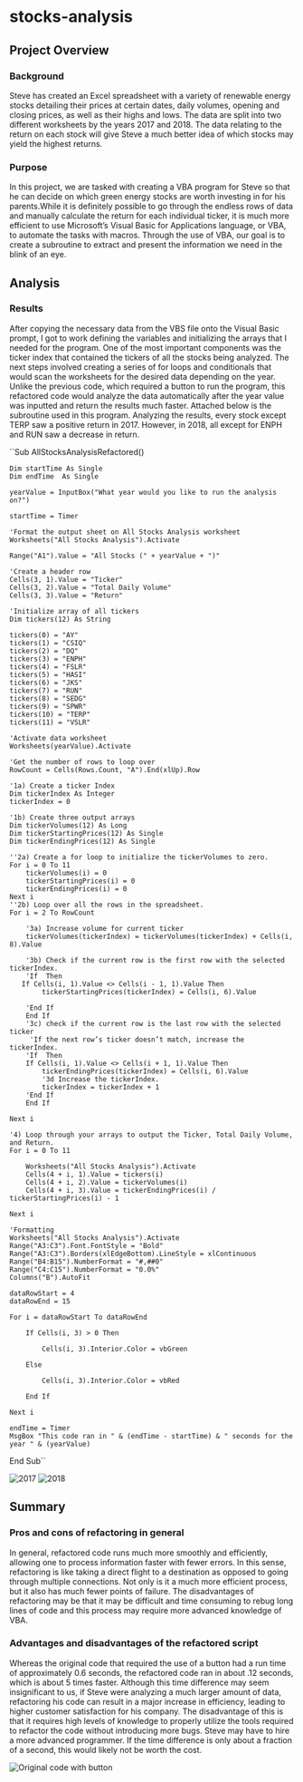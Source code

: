 # stocks-analysis

## Project Overview

### Background

Steve has created an Excel spreadsheet with a variety of renewable energy stocks detailing their prices at certain dates, daily volumes, opening and closing prices, as well as their highs and lows. The data are split into two different worksheets by the years 2017 and 2018. The data relating to the return on each stock will give Steve a much better idea of which stocks may yield the highest returns. 

### Purpose

In this project, we are tasked with creating a VBA program for Steve so that he can decide on which green energy stocks are worth investing in for his parents.While it is definitely possible to go through the endless rows of data and manually calculate the return for each individual ticker, it is much more efficient to use Microsoft’s Visual Basic for Applications language, or VBA, to automate the tasks with macros. Through the use of VBA, our goal is to create a subroutine to extract and present the information we need in the blink of an eye.

## Analysis

### Results

After copying the necessary data from the VBS file onto the Visual Basic prompt, I got to work defining the variables and initializing the arrays that I needed for the program. One of the most important components was the ticker index that contained the tickers of all the stocks being analyzed. The next steps involved creating a series of for loops and conditionals that would scan the worksheets for the desired data depending on the year. Unlike the previous code, which required a button to run the program, this refactored code would analyze the data automatically after the year value was inputted and return the results much faster. Attached below is the subroutine used in this program. Analyzing the results, every stock except TERP saw a positive return in 2017. However, in 2018, all except for ENPH and RUN saw a decrease in return.

 ``Sub AllStocksAnalysisRefactored()

    Dim startTime As Single
    Dim endTime  As Single

    yearValue = InputBox("What year would you like to run the analysis on?")

    startTime = Timer
    
    'Format the output sheet on All Stocks Analysis worksheet
    Worksheets("All Stocks Analysis").Activate
    
    Range("A1").Value = "All Stocks (" + yearValue + ")"
    
    'Create a header row
    Cells(3, 1).Value = "Ticker"
    Cells(3, 2).Value = "Total Daily Volume"
    Cells(3, 3).Value = "Return"

    'Initialize array of all tickers
    Dim tickers(12) As String
    
    tickers(0) = "AY"
    tickers(1) = "CSIQ"
    tickers(2) = "DQ"
    tickers(3) = "ENPH"
    tickers(4) = "FSLR"
    tickers(5) = "HASI"
    tickers(6) = "JKS"
    tickers(7) = "RUN"
    tickers(8) = "SEDG"
    tickers(9) = "SPWR"
    tickers(10) = "TERP"
    tickers(11) = "VSLR"
    
    'Activate data worksheet
    Worksheets(yearValue).Activate
    
    'Get the number of rows to loop over
    RowCount = Cells(Rows.Count, "A").End(xlUp).Row
    
    '1a) Create a ticker Index
    Dim tickerIndex As Integer
    tickerIndex = 0

    '1b) Create three output arrays
    Dim tickerVolumes(12) As Long
    Dim tickerStartingPrices(12) As Single
    Dim tickerEndingPrices(12) As Single
    
    ''2a) Create a for loop to initialize the tickerVolumes to zero.
    For i = 0 To 11
        tickerVolumes(i) = 0
        tickerStartingPrices(i) = 0
        tickerEndingPrices(i) = 0
    Next i
    ''2b) Loop over all the rows in the spreadsheet.
    For i = 2 To RowCount
    
        '3a) Increase volume for current ticker
        tickerVolumes(tickerIndex) = tickerVolumes(tickerIndex) + Cells(i, 8).Value
        
        '3b) Check if the current row is the first row with the selected tickerIndex.
        'If  Then
       If Cells(i, 1).Value <> Cells(i - 1, 1).Value Then
            tickerStartingPrices(tickerIndex) = Cells(i, 6).Value
            
        'End If
        End If
        '3c) check if the current row is the last row with the selected ticker
         'If the next row’s ticker doesn’t match, increase the tickerIndex.
        'If  Then
        If Cells(i, 1).Value <> Cells(i + 1, 1).Value Then
            tickerEndingPrices(tickerIndex) = Cells(i, 6).Value
            '3d Increase the tickerIndex.
            tickerIndex = tickerIndex + 1
        'End If
        End If
    
    Next i
    
    '4) Loop through your arrays to output the Ticker, Total Daily Volume, and Return.
    For i = 0 To 11
        
        Worksheets("All Stocks Analysis").Activate
        Cells(4 + i, 1).Value = tickers(i)
        Cells(4 + i, 2).Value = tickerVolumes(i)
        Cells(4 + i, 3).Value = tickerEndingPrices(i) / tickerStartingPrices(i) - 1
        
    Next i
    
    'Formatting
    Worksheets("All Stocks Analysis").Activate
    Range("A3:C3").Font.FontStyle = "Bold"
    Range("A3:C3").Borders(xlEdgeBottom).LineStyle = xlContinuous
    Range("B4:B15").NumberFormat = "#,##0"
    Range("C4:C15").NumberFormat = "0.0%"
    Columns("B").AutoFit

    dataRowStart = 4
    dataRowEnd = 15

    For i = dataRowStart To dataRowEnd
        
        If Cells(i, 3) > 0 Then
            
            Cells(i, 3).Interior.Color = vbGreen
            
        Else
        
            Cells(i, 3).Interior.Color = vbRed
            
        End If
        
    Next i
 
    endTime = Timer
    MsgBox "This code ran in " & (endTime - startTime) & " seconds for the year " & (yearValue)

  End Sub``

![2017](/resources/VBA_Challenge_2017.png)
![2018](/resources/VBA_Challenge_2018.png)

## Summary

### Pros and cons of refactoring in general

In general, refactored code runs much more smoothly and efficiently, allowing one to process information faster with fewer errors. In this sense, refactoring is like taking a direct flight to a destination as opposed to going through multiple connections. Not only is it a much more efficient process, but it also has much fewer points of failure. The disadvantages of refactoring may be that it may be difficult and time consuming to rebug long lines of code and this process may require more advanced knowledge of VBA.

### Advantages and disadvantages of the refactored script

Whereas the original code that required the use of a button had a run time of approximately 0.6 seconds, the refactored code ran in about .12 seconds, which is about 5 times faster. Although this time difference may seem insignificant to us, if Steve were analyzing a much larger amount of data, refactoring his code can result in a major increase in efficiency, leading to higher customer satisfaction for his company. The disadvantage of this is that it requires high levels of knowledge to properly utilize the tools required to refactor the code without introducing more bugs. Steve may have to hire a more advanced programmer. If the time difference is only about a fraction of a second, this would likely not be worth the cost.

![Original code with button](/resources/original_analysis.png)
